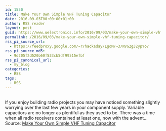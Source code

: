 ```yaml
---
id: 1550
title: Make Your Own Simple VHF Tuning Capacitor
date: 2016-09-03T00:00:00+01:00
author: RSS reader
layout: post
guid: https://www.uelectronics.info/2016/09/03/make-your-own-simple-vhf-tuning-capacitor/
permalink: /2016/09/03/make-your-own-simple-vhf-tuning-capacitor/
rss_pi_source_url:
  - https://feedproxy.google.com/~r/hackaday/LgoM/~3/NVG2gJ2ypYo/
rss_pi_source_md5:
  - 9d205f2d520b60f533cb5df99515efbf
rss_pi_canonical_url:
  - my_blog
categories:
  - RSS
tags:
  - RSS
---
```

&#013;  
If you enjoy building radio projects you may have noticed something slightly worrying over the last few years in your component supply. Variable capacitors are no longer as plentiful as they used to be. There was a time when all radio receivers contained at least one, now with the advent…&#013;  
Source: <a href="https://feedproxy.google.com/~r/hackaday/LgoM/~3/NVG2gJ2ypYo/" target="_blank">Make Your Own Simple VHF Tuning Capacitor</a>